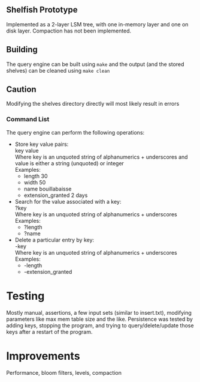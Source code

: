 ## Shelfish Prototype
Implemented as a 2-layer LSM tree, with one in-memory layer and one on disk layer. Compaction has not been implemented.

## Building
The query engine can be built using `make` and the output (and the stored shelves) can be cleaned using `make clean`

## Caution
Modifying the shelves directory directly will most likely result in errors

### Command List
The query engine can perform the following operations:
- Store key value pairs:\
    key value\
    Where key is an unquoted string of alphanumerics + underscores and value is either a string (unquoted) or integer\
    Examples:
    - length 30
    - width 50
    - name bouillabaisse
    - extension_granted 2 days
- Search for the value associated with a key:\
    ?key\
    Where key is an unquoted string of alphanumerics + underscores\
    Examples:
    - ?length
    - ?name
- Delete a particular entry by key:\
    -key\
    Where key is an unquoted string of alphanumerics + underscores\
    Examples:
    - -length
    - -extension_granted

# Testing
Mostly manual, assertions, a few input sets (similar to insert.txt), modifying parameters like max mem table size and the like. Persistence was tested by adding keys, stopping the program, and trying to query/delete/update those keys after a restart of the program.

# Improvements
Performance, bloom filters, levels, compaction